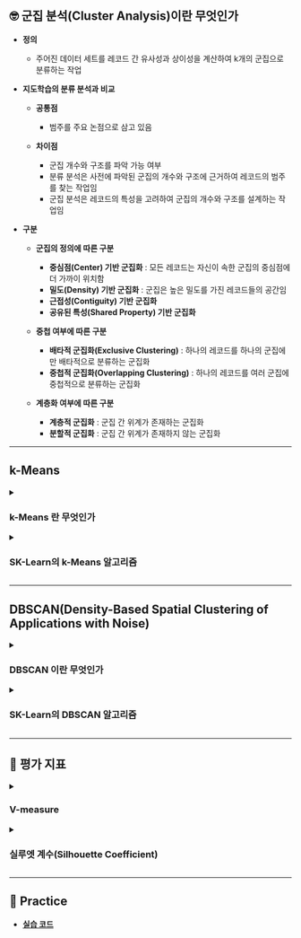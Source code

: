 ## 🤓 군집 분석(Cluster Analysis)이란 무엇인가

- **정의**
    - 주어진 데이터 세트를 레코드 간 유사성과 상이성을 계산하여 k개의 군집으로 분류하는 작업

- **지도학습의 분류 분석과 비교**
    - **공통점**
        - 범주를 주요 논점으로 삼고 있음
    
    - **차이점**
        - 군집 개수와 구조를 파악 가능 여부
        - 분류 분석은 사전에 파악된 군집의 개수와 구조에 근거하여 레코드의 범주를 찾는 작업임
        - 군집 분석은 레코드의 특성을 고려하여 군집의 개수와 구조를 설계하는 작업임

- **구분**
    - **군집의 정의에 따른 구분**
        - **중심점(Center) 기반 군집화** : 모든 레코드는 자신이 속한 군집의 중심점에 더 가까이 위치함
        - **밀도(Density) 기반 군집화** : 군집은 높은 밀도를 가진 레코드들의 공간임
        - **근접성(Contiguity) 기반 군집화**
        - **공유된 특성(Shared Property) 기반 군집화**

    - **중첩 여부에 따른 구분**
        - **배타적 군집화(Exclusive Clustering)** : 하나의 레코드를 하나의 군집에만 배타적으로 분류하는 군집화
        - **중첩적 군집화(Overlapping Clustering)** : 하나의 레코드를 여러 군집에 중첩적으로 분류하는 군집화
    
    - **계층화 여부에 따른 구분**
        - **계층적 군집화** : 군집 간 위계가 존재하는 군집화
        - **분할적 군집화** : 군집 간 위계가 존재하지 않는 군집화

---

## k-Means

<details><summary><h3>k-Means 란 무엇인가</h3></summary>

- **정의**
    - 중심점 기반 배타적, 분할적 군집화 알고리즘

- **목표**
    - 각 군집의 Means를 최소화하는 것

        - `k` : k개의 군집
        - `Means` : 중심점과 레코드 간 평균 거리
        - `centroid` : 중심점

- **과정**
    - 데이터 세트를 그래프에 묘사함
    - `k` 개의 `centroid` 을 그래프 상에 임의로 배치함
    - 레코드를 가장 가까이 위치한 `centroid` 의 군집으로 군집화함
    - `Means` 를 계산하여 `centroid` 의 위치를 군집의 중심으로 재배치함
    - 레코드를 가장 가까이 위치한 `centroid` 의 군집으로 재군집화함
    - `Means` 를 계산하여 `centroid` 의 위치를 군집의 중심으로 재배치함
    - `Means` 가 최소화될 때까지 이상의 절차를 반복함

</details>

<details><summary><h3>SK-Learn의 k-Means 알고리즘</h3></summary>

- **사용 방법**

    ```
    ```

- **주요 하이퍼파라미터**

- **다음의 속성을 통해 훈련된 모델의 정보를 확인할 수 있음**

- **최적의 k 구하기**

</details>

---

## DBSCAN(Density-Based Spatial Clustering of Applications with Noise)

<details><summary><h3>DBSCAN 이란 무엇인가</h3></summary>

- **정의**
    - 밀도 기반 배타적, 분할적 군집화 알고리즘
    - 잡음(Noise)을 활용한 밀도 기반(Density-Based) 공간(Spatial) 군집화

- **잡음(Noise)을 활용한 밀도 기반(Density-Based) 공간(Spatial) 군집화**
    
    - **K-Means 군집 분석의 한계점**
        - 이상치를 탐지할 수 없어 해당 값에 의해 `centroid` 가 결정될 수 있음
    
    - **DBSCAN 군집 분석의 보완 방안**
        - 특정 레코드가 특정 군집에 속하는 경우, 해당 군집에 속하는 다른 레코드들과 가까운 위치에 있어야 함을 전제함

- **DBSCAN 의 레코드 구분**

    ![IMG_7115](https://user-images.githubusercontent.com/116495744/224615745-cd9d88fe-c4d4-4f90-9d8c-a989a8ffff3d.PNG)

    - **핵심 요소(Core)** : 밀도의 중심이 되는 레코드
        - **최소 요소(Minimum number of neighbors)** : 핵심 요소 지정 조건으로서 해당 요소의 직경 내에 레코드가 몇 개 존재해야 하는가
        - **직경(Radius)** : 핵심 요소 기준 반경으로서 밀도 영역(Dense Area) 혹은 군집의 범위

    - **경계 요소(Border)** : 핵심 요소 반경의 경계선에 위치한 레코드
    - **잡음 요소(Noise)** : 어떠한 군집에도 속하지 않는 레코드로서 이상치

</details>

<details><summary><h3>SK-Learn의 DBSCAN 알고리즘</h3></summary>

- **사용 방법**

    ```
    ```

- **주요 하이퍼파라미터**

- **다음의 속성을 통해 훈련된 모델의 정보를 확인할 수 있음**

</details>

---

## 💯 평가 지표

<details><summary><h3>V-measure</h3></summary>

- **군집 분석의 목표**
    - 군집 간 거리는 멀고, 군집 내 레코드 간 거리는 가깝게 군집화하는 것

- **V-measure 의 정의**
    
    - 균질성과 완전성의 조화 평균
        - **균질성(Homogeneity)** : 각 군집(예측값)이 동일한 실제값으로 구성되어 있는 정도
        - **완전성(Completeness)** : 각 실제값에 대하여 동일한 군집(예측값)으로 구성되어 있는 정도

- **전제**
    - 군집이 사전에 정의되어 있는 경우 사용함
    - 군집이 사전에 정의되어 있지 않을 경우에는 후술할 실루엣 계수를 사용함

- **사용 방법**

    ```
    from sklearn.metrics import homogeneity_score
    from sklearn.metrics import completeness_score
    from sklearn.metrics import v_measure_score
    ```

</details>

<details><summary><h3>실루엣 계수(Silhouette Coefficient)</h3></summary>

- **군집 분석의 목표** : 군집 간 거리는 멀고, 군집 내 레코드 간 거리는 가깝게 군집화하는 것

- **실루엣 계수(Silhouette Coefficient)의 정의**

- **사용 방법**

</details>

---

## 📝 Practice

- [**실습 코드**]()